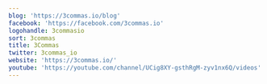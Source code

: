 ```yaml
---
blog: 'https://3commas.io/blog'
facebook: 'https://facebook.com/3commas.io'
logohandle: 3commasio
sort: 3commas
title: 3Commas
twitter: 3commas_io
website: 'https://3commas.io/'
youtube: 'https://youtube.com/channel/UCig8XY-gsthRgM-zyv1nx6Q/videos'
---
```

